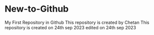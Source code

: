 # New-to-Github
My First Repository in Github
This repository is created by Chetan
This repository is created on 24th sep 2023
edited on 24th sep 2023
